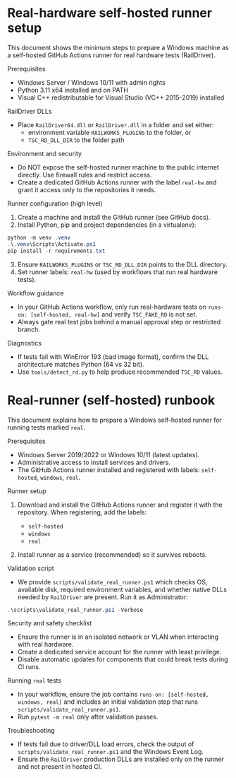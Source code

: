 # Real-hardware self-hosted runner setup

This document shows the minimum steps to prepare a Windows machine as a self-hosted GitHub Actions runner for real hardware tests (RailDriver).

Prerequisites
- Windows Server /  Windows 10/11 with admin rights
- Python 3.11 x64 installed and on PATH
- Visual C++ redistributable for Visual Studio (VC++ 2015-2019) installed

RailDriver DLLs
- Place `RailDriver64.dll` or `RailDriver.dll` in a folder and set either:
  - environment variable `RAILWORKS_PLUGINS` to the folder, or
  - `TSC_RD_DLL_DIR` to the folder path

Environment and security
- Do NOT expose the self-hosted runner machine to the public internet directly. Use firewall rules and restrict access.
- Create a dedicated GitHub Actions runner with the label `real-hw` and grant it access only to the repositories it needs.

Runner configuration (high level)
1. Create a machine and install the GitHub runner (see GitHub docs).
2. Install Python, pip and project dependencies (in a virtualenv):
```powershell
python -m venv .venv
.\.venv\Scripts\Activate.ps1
pip install -r requirements.txt
```
3. Ensure `RAILWORKS_PLUGINS` or `TSC_RD_DLL_DIR` points to the DLL directory.
4. Set runner labels: `real-hw` (used by workflows that run real hardware tests).

Workflow guidance
- In your GitHub Actions workflow, only run real-hardware tests on `runs-on: [self-hosted, real-hw]` and verify `TSC_FAKE_RD` is not set.
- Always gate real test jobs behind a manual approval step or restricted branch.

Diagnostics
- If tests fail with WinError 193 (bad image format), confirm the DLL architecture matches Python (64 vs 32 bit).
- Use `tools/detect_rd.py` to help produce recommended `TSC_RD` values.
# Real-runner (self-hosted) runbook

This document explains how to prepare a Windows self-hosted runner for running tests marked `real`.

Prerequisites
- Windows Server 2019/2022 or Windows 10/11 (latest updates).
- Administrative access to install services and drivers.
- The GitHub Actions runner installed and registered with labels: `self-hosted`, `windows`, `real`.

Runner setup
1. Download and install the GitHub Actions runner and register it with the repository. When registering, add the labels:
   - `self-hosted`
   - `windows`
   - `real`

2. Install runner as a service (recommended) so it survives reboots.

Validation script
- We provide `scripts/validate_real_runner.ps1` which checks OS, available disk, required environment variables, and whether native DLLs needed by `RailDriver` are present. Run it as Administrator:

```powershell
.\scripts\validate_real_runner.ps1 -Verbose
```

Security and safety checklist
- Ensure the runner is in an isolated network or VLAN when interacting with real hardware.
- Create a dedicated service account for the runner with least privilege.
- Disable automatic updates for components that could break tests during CI runs.

Running `real` tests
- In your workflow, ensure the job contains `runs-on: [self-hosted, windows, real]` and includes an initial validation step that runs `scripts/validate_real_runner.ps1`.
- Run `pytest -m real` only after validation passes.

Troubleshooting
- If tests fail due to driver/DLL load errors, check the output of `scripts/validate_real_runner.ps1` and the Windows Event Log.
- Ensure the `RailDriver` production DLLs are installed only on the runner and not present in hosted CI.
